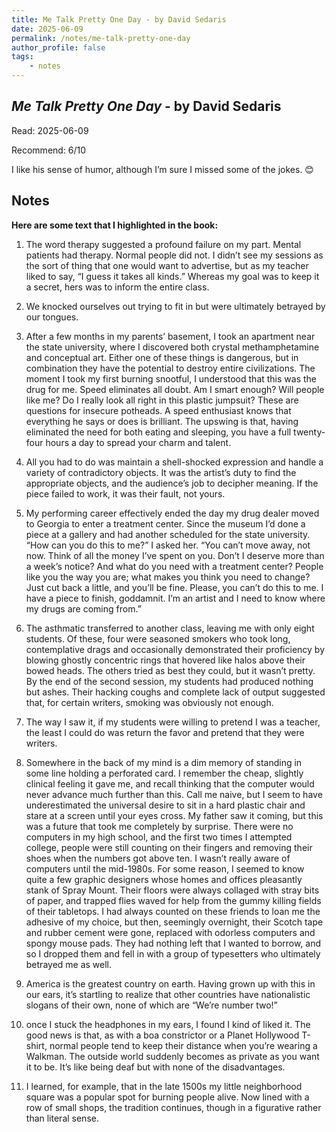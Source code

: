 ```yaml
---
title: Me Talk Pretty One Day - by David Sedaris
date: 2025-06-09
permalink: /notes/me-talk-pretty-one-day
author_profile: false
tags:
    - notes
---
```


## *Me Talk Pretty One Day* - by David Sedaris

Read: 2025-06-09

Recommend: 6/10

I like his sense of humor, although I’m sure I missed some of the jokes. 😊

## Notes

**Here are some text that I highlighted in the book:** 

1. The word therapy suggested a profound failure on my part. Mental patients had therapy. Normal people did not. I didn’t see my sessions as the sort of thing that one would want to advertise, but as my teacher liked to say, “I guess it takes all kinds.” Whereas my goal was to keep it a secret, hers was to inform the entire class.

2. We knocked ourselves out trying to fit in but were ultimately betrayed by our tongues.

3. After a few months in my parents’ basement, I took an apartment near the state university, where I discovered both crystal methamphetamine and conceptual art. Either one of these things is dangerous, but in combination they have the potential to destroy entire civilizations. The moment I took my first burning snootful, I understood that this was the drug for me. Speed eliminates all doubt. Am I smart enough? Will people like me? Do I really look all right in this plastic jumpsuit? These are questions for insecure potheads. A speed enthusiast knows that everything he says or does is brilliant. The upswing is that, having eliminated the need for both eating and sleeping, you have a full twenty-four hours a day to spread your charm and talent.

4. All you had to do was maintain a shell-shocked expression and handle a variety of contradictory objects. It was the artist’s duty to find the appropriate objects, and the audience’s job to decipher meaning. If the piece failed to work, it was their fault, not yours.

5. My performing career effectively ended the day my drug dealer moved to Georgia to enter a treatment center. Since the museum I’d done a piece at a gallery and had another scheduled for the state university. “How can you do this to me?” I asked her. “You can’t move away, not now. Think of all the money I’ve spent on you. Don’t I deserve more than a week’s notice? And what do you need with a treatment center? People like you the way you are; what makes you think you need to change? Just cut back a little, and you’ll be fine. Please, you can’t do this to me. I have a piece to finish, goddamnit. I’m an artist and I need to know where my drugs are coming from.”

6. The asthmatic transferred to another class, leaving me with only eight students. Of these, four were seasoned smokers who took long, contemplative drags and occasionally demonstrated their proficiency by blowing ghostly concentric rings that hovered like halos above their bowed heads. The others tried as best they could, but it wasn’t pretty. By the end of the second session, my students had produced nothing but ashes. Their hacking coughs and complete lack of output suggested that, for certain writers, smoking was obviously not enough.

7. The way I saw it, if my students were willing to pretend I was a teacher, the least I could do was return the favor and pretend that they were writers.

8. Somewhere in the back of my mind is a dim memory of standing in some line holding a perforated card. I remember the cheap, slightly clinical feeling it gave me, and recall thinking that the computer would never advance much further than this. Call me naive, but I seem to have underestimated the universal desire to sit in a hard plastic chair and stare at a screen until your eyes cross. My father saw it coming, but this was a future that took me completely by surprise. There were no computers in my high school, and the first two times I attempted college, people were still counting on their fingers and removing their shoes when the numbers got above ten. I wasn’t really aware of computers until the mid-1980s. For some reason, I seemed to know quite a few graphic designers whose homes and offices pleasantly stank of Spray Mount. Their floors were always collaged with stray bits of paper, and trapped flies waved for help from the gummy killing fields of their tabletops. I had always counted on these friends to loan me the adhesive of my choice, but then, seemingly overnight, their Scotch tape and rubber cement were gone, replaced with odorless computers and spongy mouse pads. They had nothing left that I wanted to borrow, and so I dropped them and fell in with a group of typesetters who ultimately betrayed me as well.

9. America is the greatest country on earth. Having grown up with this in our ears, it’s startling to realize that other countries have nationalistic slogans of their own, none of which are “We’re number two!”

10. once I stuck the headphones in my ears, I found I kind of liked it. The good news is that, as with a boa constrictor or a Planet Hollywood T-shirt, normal people tend to keep their distance when you’re wearing a Walkman. The outside world suddenly becomes as private as you want it to be. It’s like being deaf but with none of the disadvantages.

11. I learned, for example, that in the late 1500s my little neighborhood square was a popular spot for burning people alive. Now lined with a row of small shops, the tradition continues, though in a figurative rather than literal sense.

